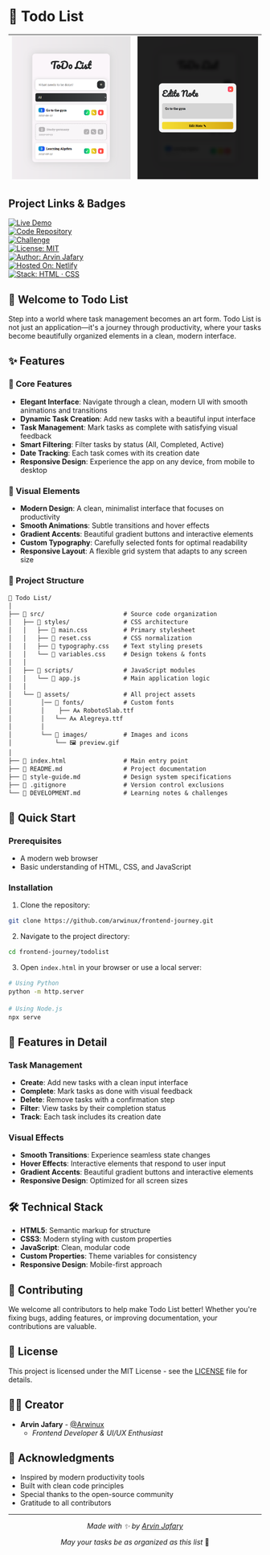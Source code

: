 # 📝 Todo List

| ![Image 1](./design/previewnote.png) | ![Image 2](./design/editnote.png) |
| :----------------------------------: | :-------------------------------: |

## Project Links & Badges

<div style="text-align:left;">

[![Live Demo](https://img.shields.io/badge/Live-Demo-cc3333?style=for-the-badge)](https://02-junior-todolist.netlify.app/)  
[![Code Repository](https://img.shields.io/badge/Code-Repository-d46b2a?style=for-the-badge)](https://github.com/arwinux/frontend-journey/tree/main/02-junior/todolist)  
[![Challenge](https://img.shields.io/badge/Challenge-Fronthooks-c7b000?style=for-the-badge&logoColor=white)](https://fronthooks.ir)  
[![License: MIT](https://img.shields.io/badge/License-MIT-11bb33?style=for-the-badge)](https://opensource.org/licenses/MIT)  
[![Author: Arvin Jafary](https://img.shields.io/badge/Author-Arvin%20Jafary-3366cc?style=for-the-badge)](https://github.com/arwinux)  
[![Hosted On: Netlify](https://img.shields.io/badge/Hosted-Netlify-9933cc?style=for-the-badge)](https://www.netlify.com)  
[![Stack: HTML · CSS](https://img.shields.io/badge/Stack-HTML%20·%20CSS%20·%20JS-cccccc?style=for-the-badge)](#)

</div>

## 🎯 Welcome to Todo List

Step into a world where task management becomes an art form. Todo List is not just an application—it's a journey through productivity, where your tasks become beautifully organized elements in a clean, modern interface.

## ✨ Features

### 🌟 Core Features

- **Elegant Interface**: Navigate through a clean, modern UI with smooth animations and transitions
- **Dynamic Task Creation**: Add new tasks with a beautiful input interface
- **Task Management**: Mark tasks as complete with satisfying visual feedback
- **Smart Filtering**: Filter tasks by status (All, Completed, Active)
- **Date Tracking**: Each task comes with its creation date
- **Responsive Design**: Experience the app on any device, from mobile to desktop

### 🎨 Visual Elements

- **Modern Design**: A clean, minimalist interface that focuses on productivity
- **Smooth Animations**: Subtle transitions and hover effects
- **Gradient Accents**: Beautiful gradient buttons and interactive elements
- **Custom Typography**: Carefully selected fonts for optimal readability
- **Responsive Layout**: A flexible grid system that adapts to any screen size

### 🧩 Project Structure

```
📝 Todo List/
│
├── 📁 src/                      # Source code organization
│   ├── 📁 styles/               # CSS architecture
│   │   ├── 📄 main.css          # Primary stylesheet
│   │   ├── 📄 reset.css         # CSS normalization
│   │   ├── 📄 typography.css    # Text styling presets
│   │   └── 📄 variables.css     # Design tokens & fonts
│   │
│   ├── 📁 scripts/              # JavaScript modules
│   │   └── 📄 app.js            # Main application logic
│   │
│   └── 📁 assets/               # All project assets
│        │── 📁 fonts/           # Custom fonts
│        │    ├── 🗛 RobotoSlab.ttf
│        │   └── 🗛 Alegreya.ttf
│        │
│        └── 📁 images/          # Images and icons
│            └── 🖼️ preview.gif
│
├── 📄 index.html                # Main entry point
├── 📄 README.md                 # Project documentation
├── 📄 style-guide.md            # Design system specifications
├── 📄 .gitignore                # Version control exclusions
└── 📄 DEVELOPMENT.md            # Learning notes & challenges
```

## 🚀 Quick Start

### Prerequisites

- A modern web browser
- Basic understanding of HTML, CSS, and JavaScript

### Installation

1. Clone the repository:

```bash
git clone https://github.com/arwinux/frontend-journey.git
```

2. Navigate to the project directory:

```bash
cd frontend-journey/todolist
```

3. Open `index.html` in your browser or use a local server:

```bash
# Using Python
python -m http.server

# Using Node.js
npx serve
```

## 💫 Features in Detail

### Task Management

- **Create**: Add new tasks with a clean input interface
- **Complete**: Mark tasks as done with visual feedback
- **Delete**: Remove tasks with a confirmation step
- **Filter**: View tasks by their completion status
- **Track**: Each task includes its creation date

### Visual Effects

- **Smooth Transitions**: Experience seamless state changes
- **Hover Effects**: Interactive elements that respond to user input
- **Gradient Accents**: Beautiful gradient buttons and interactive elements
- **Responsive Design**: Optimized for all screen sizes

## 🛠️ Technical Stack

- **HTML5**: Semantic markup for structure
- **CSS3**: Modern styling with custom properties
- **JavaScript**: Clean, modular code
- **Custom Properties**: Theme variables for consistency
- **Responsive Design**: Mobile-first approach

## 🤝 Contributing

We welcome all contributors to help make Todo List better! Whether you're fixing bugs, adding features, or improving documentation, your contributions are valuable.

## 📝 License

This project is licensed under the MIT License - see the [LICENSE](LICENSE) file for details.

## 👨‍💻 Creator

- **Arvin Jafary** - [@Arwinux](https://github.com/arwinux)
  - _Frontend Developer & UI/UX Enthusiast_

## 🙏 Acknowledgments

- Inspired by modern productivity tools
- Built with clean code principles
- Special thanks to the open-source community
- Gratitude to all contributors

---

<div align="center">

_Made with ✨ by [Arvin Jafary](https://github.com/arwinux)_

_May your tasks be as organized as this list_ 📝

</div>
